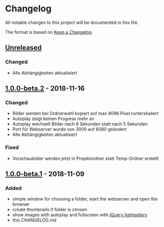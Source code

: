 # Changelog

All notable changes to this project will be documented in this file.

The format is based on [Keep a Changelog](https://keepachangelog.com/en/1.0.0/).

## [Unreleased]

### Changed

- Alle Abhängigkeiten aktualisiert

## [1.0.0-beta.2] - 2018-11-16

### Changed

- Bilder werden bei Ordnerwahl kopiert auf max 4096 Pixel runterskaliert
- Autoplay zeigt keinen Progress mehr an
- Autoplay wechselt Bilder nach 8 Sekunden statt nach 5 Sekunden
- Port für Webserver wurde von 3000 auf 8080 geändert
- Alle Abhängigkeiten aktualisiert

### Fixed

- Vorschaubilder werden jetzt in Projektordner statt Temp-Ordner erstellt

## [1.0.0-beta.1] - 2018-11-09

### Added

- simple window for choosing a folder, start the webserver and open the browser
- create thumbnails if folder is chosen
- show images with autoplay and fullscreen with [jQuery lightgallery](http://sachinchoolur.github.io/lightGallery/)
- this CHANGELOG.md

[Unreleased]: https://github.com/Art4/lightspread/compare/1.0.0-beta.2...HEAD
[1.0.0-beta.2]: https://github.com/Art4/lightspread/compare/1.0.0-beta.1...1.0.0-beta.2
[1.0.0-beta.1]: https://github.com/Art4/lightspread/compare/898856bb0c079e4e823d68441762a4782621dfeb...1.0.0-beta.1
